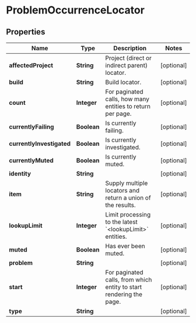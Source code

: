 
# ProblemOccurrenceLocator

## Properties
Name | Type | Description | Notes
------------ | ------------- | ------------- | -------------
**affectedProject** | **String** | Project (direct or indirect parent) locator. |  [optional]
**build** | **String** | Build locator. |  [optional]
**count** | **Integer** | For paginated calls, how many entities to return per page. |  [optional]
**currentlyFailing** | **Boolean** | Is currently failing. |  [optional]
**currentlyInvestigated** | **Boolean** | Is currently investigated. |  [optional]
**currentlyMuted** | **Boolean** | Is currently muted. |  [optional]
**identity** | **String** |  |  [optional]
**item** | **String** | Supply multiple locators and return a union of the results. |  [optional]
**lookupLimit** | **Integer** | Limit processing to the latest &#x60;&lt;lookupLimit&gt;&#x60; entities. |  [optional]
**muted** | **Boolean** | Has ever been muted. |  [optional]
**problem** | **String** |  |  [optional]
**start** | **Integer** | For paginated calls, from which entity to start rendering the page. |  [optional]
**type** | **String** |  |  [optional]



